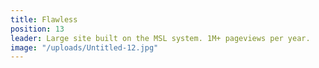 ```yaml
---
title: Flawless
position: 13
leader: Large site built on the MSL system. 1M+ pageviews per year.
image: "/uploads/Untitled-12.jpg"
---
```


